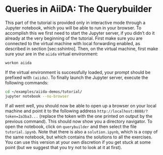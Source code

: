Queries in AiiDA: The Querybuilder
==================================

This part of the tutorial is provided only in interactive mode through a Jupyter notebook, which you will be able to run in your browser. To accomplish this we first need to start the Jupyter server, if you didn’t do it already at the very beginning of the tutorial. First make sure you are connected to the virtual machine with local forwarding enabled, as described in section [sec:sshintro]. Then, on the virtual machine, first make sure your are in the `aiida` virtual environment:

``` bash
workon aiida
```

If the virtual environment is successfully loaded, your prompt should be prefixed with `(aiida)`. To finally launch the Jupyter server, execute the following commands:

``` bash
cd ~/examples/aiida-demos/tutorial/
jupyter notebook --no-browser
```

If all went well, you should now be able to open up a browser on your local machine and point it to the following address `http://localhost:8888/?token=2a3ba3...` (replace the token with the one printed on output by the previous command). This should now show you a directory navigator. To open the notebook, click on `querybuilder` and then select the file `tutorial.ipynb`. Note that there is also a `solution.ipynb`, which is a copy of the same notebook, but which contains the solutions to all the exercises. You can use this version at your own discretion if you get stuck at some point (but we suggest that you try not to look at it at first).
